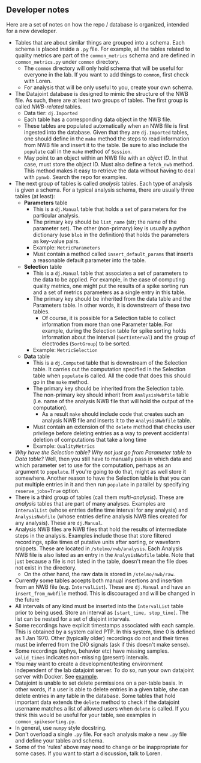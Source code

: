 ## Developer notes
Here are a set of notes on how the repo / database is organized, intended for a new developer.
* Tables that are about similar things are grouped into a schema. Each schema is placed inside a `.py` file. For example, all the tables related to quality metrics are part of the `common_metrics` schema and are defined in `common_metrics.py` under `common` directory. 
  * The `common` directory will only hold schema that will be useful for everyone in the lab. If you want to add things to `common`, first check with Loren. 
  * For analysis that will be only useful to you, create your own schema.
* The Datajoint database is designed to mimic the structure of the NWB file. As such, there are at least two groups of tables. The first group is called *NWB-related* tables. 
  * Data tier: `dj.Imported`
  * Each table has a corresponding data object in the NWB file. 
  * These tables are populated automatically when an NWB file is first ingested into the database. Given that they are `dj.Imported` tables, one should define in the `make` method the steps to read information from NWB file and insert it to the table. Be sure to also include the `populate` call in the `make` method of `Session`.
  * May point to an object within an NWB file with an *object ID*. In that case, must store the object ID. Must also define a `fetch_nwb` method. This method makes it easy to retrieve the data without having to deal with `pynwb`. Search the repo for examples.
* The next group of tables is called *analysis* tables. Each type of analysis is given a schema. For a typical analysis schema, there are usually three tables (at least):
  * __Parameters__ table
    * This is a `dj.Manual` table that holds a set of parameters for the particular analysis.
    * The primary key should be `list_name` (str; the name of the parameter set). The other (non-primary) key is usually a python dictionary (use `blob` in the definition) that holds the parameters as key-value pairs. 
    * Example: `MetricParameters`
    * Must contain a method called `insert_default_params` that inserts a reasonable default parameter into the table.
  * __Selection__ table
    * This is a `dj.Manual` table that associates a set of parameters to the data to be applied. For example, in the case of computing quality metrics, one might put the results of a spike sorting run and a set of metrics parameters as a single entry in this table.
    * The primary key should be inherited from the data table and the Parameters table. In other words, it is downstream of these two tables. 
      * Of course, it is possible for a Selection table to collect information from more than one Parameter table. For example, during the Selection table for spike sorting holds information about the interval (`SortInterval`) and the group of electrodes (`SortGroup`) to be sorted.
    * Example: `MetricSelection`
  * __Data__ table
    * This is a `dj.Computed` table that is downstream of the Selection table. It carries out the computation specified in the Selection table when `populate` is called. All the code that does this should go in the `make` method. 
    * The primary key should be inherited from the Selection table. The non-primary key should inherit from `AnalysisNwbfile` table (i.e. name of the analysis NWB file that will hold the output of the computation).
      * As a result `make` should include code that creates such an analysis NWB file and inserts it to the `AnalysisNwbfile` table.
    * Must contain an extension of the `delete` method that checks user privilege before deleting entries as a way to prevent accidental deletion of computations that take a long time
    * Example: `QualityMetrics`
* *Why have the Selection table? Why not just go from Parameter table to Data table?* Well, then you still have to manually pass in which data and which parameter set to use for the computation, perhaps as an argument to `populate`. If you're going to do that, might as well store it somewhere. Another reason to have the Selection table is that you can put multiple entries in it and then run `populate` in parallel by specifying `reserve_jobs=True` option. 
* There is a third group of tables (call them *multi-analysis*). These are *analysis* tables that are part of many analyses. Examples are `IntervalList` (whose entries define time interval for any analysis) and `AnalysisNwbfile` (whose entries define analysis NWB files created for any analysis). These are `dj.Manual`.
* Analysis NWB files are NWB files that hold the results of intermediate steps in the analysis. Examples include those that store filtered recordings, spike times of putative units after sorting, or waveform snippets. These are located in `/stelmo/nwb/analysis`. Each Analysis NWB file is also listed as an entry in the `AnalysisNwbfile` table. Note that just because a file is not listed in the table, doesn't mean the file does not exist in the directory. 
  * On the other hand, the raw data is stored in `/stelmo/nwb/raw`. 
* Currently some tables accepts both manual insertions and insertion from an NWB file (e.g. `IntervalList`). These are `dj.Manual` and have an `insert_from_nwbfile` method. This is discouraged and will be changed in the future
* All intervals of any kind must be inserted into the `IntervalList` table prior to being used. Store an interval as `[start_time, stop_time]`. The list can be nested for a set of disjoint intervals. 
* Some recordings have explicit timestamps associated with each sample. This is obtained by a system called PTP. In this system, time 0 is defined as 1 Jan 1970. Other (typically older) recordings do not and their times must be inferred from the DIO signals (ask if this doesn't make sense).
* Some recordings (ephys, behavior etc) have missing samples. `valid_times` indicates non-missing (present) intervals. 
* You may want to create a development/testing environment independent of the lab datajoint server. To do so, run your own datajoint server with Docker. See [example](../notebook/docker_mysql_tutorial.ipynb).
* Datajoint is unable to set delete permissions on a per-table basis. In other words, if a user is able to delete entries in a given table, she can delete entries in any table in the database. Some tables that hold important data extends the `delete` method to check if the datajoint username matches a list of allowed users when `delete` is called. If you think this would be useful for your table, see examples in `common_spikesorting.py`. 
* In general, use `numpy` style docstring.
* Don't overload a single `.py` file. For each analysis make a new `.py` file and define your tables and schema. 
* Some of the 'rules' above may need to change or be inappropriate for some cases. If you want to start a discussion, talk to Loren.
